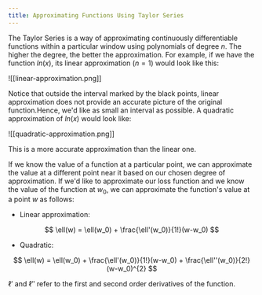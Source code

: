 ```yaml
---
title: Approximating Functions Using Taylor Series
---
```

The Taylor Series is a way of approximating continuously differentiable functions within a particular window using polynomials of degree $n$.  The higher the degree, the better the approximation. For example, if we have the function $ln(x)$, its linear approximation ($n=1$) would look like this:

![[linear-approximation.png]]


Notice that outside the interval marked by the black points, linear approximation does not provide an accurate picture of the original function.Hence, we'd like as small an interval as possible. A quadratic approximation of $ln(x)$ would look like:

![[quadratic-approximation.png]]

This is a more accurate approximation than the linear one. 

If we know the value of a function at a particular point, we can approximate the value at a different point near it based on our chosen degree of approximation. If we'd like to approximate our loss function and we know the value of the function at $w_0$, we can approximate the function's value at a point $w$ as follows:

- Linear approximation:

$$
\ell(w) = \ell(w_0) + \frac{\ell'(w_0)}{1!}(w-w_0)
$$

- Quadratic:

$$
\ell(w) = \ell(w_0) + \frac{\ell'(w_0)}{1!}(w-w_0) + \frac{\ell''(w_0)}{2!}(w-w_0)^{2}
$$

$\ell'$ and $\ell''$ refer to the first and second order derivatives of the function.